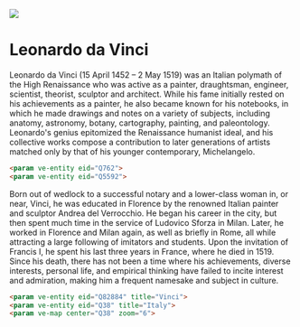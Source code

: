 <a href="https://juncture-digital.org"><img src="https://gitcdn.link/repo/jstor-labs/juncture/main/images/ve-button.png"></a>

<param ve-config title="Entity examples" layout="vertical">

# Leonardo da Vinci

Leonardo da Vinci (15 April 1452 – 2 May 1519) was an Italian polymath of the High Renaissance who was active as a painter, draughtsman, engineer, scientist, theorist, sculptor and architect. While his fame initially rested on his achievements as a painter, he also became known for his notebooks, in which he made drawings and notes on a variety of subjects, including anatomy, astronomy, botany, cartography, painting, and paleontology. Leonardo's genius epitomized the Renaissance humanist ideal, and his collective works compose a contribution to later generations of artists matched only by that of his younger contemporary, Michelangelo.
<param ve-entity eid="Q762">
<param ve-entity eid="Q5592">

```html
<param ve-entity eid="Q762">
<param ve-entity eid="Q5592">
```

Born out of wedlock to a successful notary and a lower-class woman in, or near, Vinci, he was educated in Florence by the renowned Italian painter and sculptor Andrea del Verrocchio. He began his career in the city, but then spent much time in the service of Ludovico Sforza in Milan. Later, he worked in Florence and Milan again, as well as briefly in Rome, all while attracting a large following of imitators and students. Upon the invitation of Francis I, he spent his last three years in France, where he died in 1519. Since his death, there has not been a time where his achievements, diverse interests, personal life, and empirical thinking have failed to incite interest and admiration, making him a frequent namesake and subject in culture.
<param ve-entity eid="Q82884" title="Vinci">
<param ve-entity eid="Q38" title="Italy">
<param ve-map center="Q38" zoom="6">

```html
<param ve-entity eid="Q82884" title="Vinci">
<param ve-entity eid="Q38" title="Italy">
<param ve-map center="Q38" zoom="6">
```
